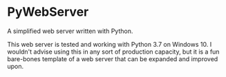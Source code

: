 # PyWebServer
A simplified web server written with Python.

This web server is tested and working with Python 3.7 on Windows 10. I wouldn't advise using this in any sort of production capacity, but it is a fun bare-bones template of a web server that can be expanded and improved upon.
